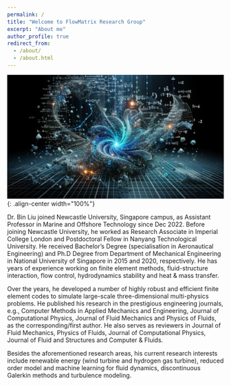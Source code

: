 ```yaml
---
permalink: /
title: "Welcome to FlowMatrix Research Group"
excerpt: "About me"
author_profile: true
redirect_from: 
  - /about/
  - /about.html
---
```


![](/images/logo_1.png){: .align-center width="100%"}

Dr. Bin Liu joined Newcastle University, Singapore campus, as Assistant Professor in Marine and Offshore Technology since Dec 2022. Before joining Newcastle University, he worked as Research Associate in Imperial College London and Postdoctoral Fellow in Nanyang Technological University. He received Bachelor’s Degree (specialisation in Aeronautical Engineering) and Ph.D Degree from Department of Mechanical Engineering in National University of Singapore in 2015 and 2020, respectively. He has years of experience working on finite element methods, fluid-structure interaction, flow control, hydrodynamics stability and heat & mass transfer.

Over the years, he developed a number of highly robust and efficient finite element codes to simulate large-scale three-dimensional multi-physics problems. He published his research in the prestigious engineering journals, e.g., Computer Methods in Applied Mechanics and Engineering, Journal of Computational Physics, Journal of Fluid Mechanics and Physics of Fluids, as the corresponding/first author. He also serves as reviewers in Journal of Fluid Mechanics, Physics of Fluids, Journal of Computational Physics, Journal of Fluid and Structures and Computer & Fluids.

Besides the aforementioned research areas, his current research interests include renewable energy (wind turbine and hydrogen gas turbine), reduced order model and machine learning for fluid dynamics, discontinuous Galerkin methods and turbulence modeling.

